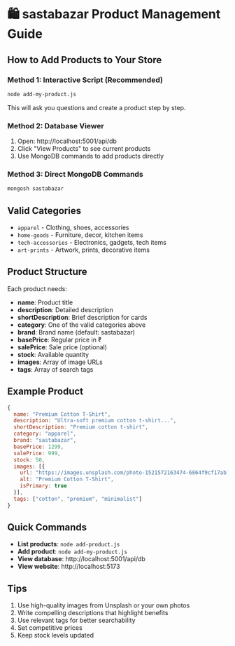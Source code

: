 # 🛍️ sastabazar Product Management Guide

## How to Add Products to Your Store

### Method 1: Interactive Script (Recommended)
```bash
node add-my-product.js
```
This will ask you questions and create a product step by step.

### Method 2: Database Viewer
1. Open: http://localhost:5001/api/db
2. Click "View Products" to see current products
3. Use MongoDB commands to add products directly

### Method 3: Direct MongoDB Commands
```bash
mongosh sastabazar
```

## Valid Categories
- `apparel` - Clothing, shoes, accessories
- `home-goods` - Furniture, decor, kitchen items
- `tech-accessories` - Electronics, gadgets, tech items
- `art-prints` - Artwork, prints, decorative items

## Product Structure
Each product needs:
- **name**: Product title
- **description**: Detailed description
- **shortDescription**: Brief description for cards
- **category**: One of the valid categories above
- **brand**: Brand name (default: sastabazar)
- **basePrice**: Regular price in ₹
- **salePrice**: Sale price (optional)
- **stock**: Available quantity
- **images**: Array of image URLs
- **tags**: Array of search tags

## Example Product
```javascript
{
  name: "Premium Cotton T-Shirt",
  description: "Ultra-soft premium cotton t-shirt...",
  shortDescription: "Premium cotton t-shirt",
  category: "apparel",
  brand: "sastabazar",
  basePrice: 1299,
  salePrice: 999,
  stock: 50,
  images: [{
    url: "https://images.unsplash.com/photo-1521572163474-6864f9cf17ab?w=500&h=500&fit=crop",
    alt: "Premium Cotton T-Shirt",
    isPrimary: true
  }],
  tags: ["cotton", "premium", "minimalist"]
}
```

## Quick Commands
- **List products**: `node add-product.js`
- **Add product**: `node add-my-product.js`
- **View database**: http://localhost:5001/api/db
- **View website**: http://localhost:5173

## Tips
1. Use high-quality images from Unsplash or your own photos
2. Write compelling descriptions that highlight benefits
3. Use relevant tags for better searchability
4. Set competitive prices
5. Keep stock levels updated
